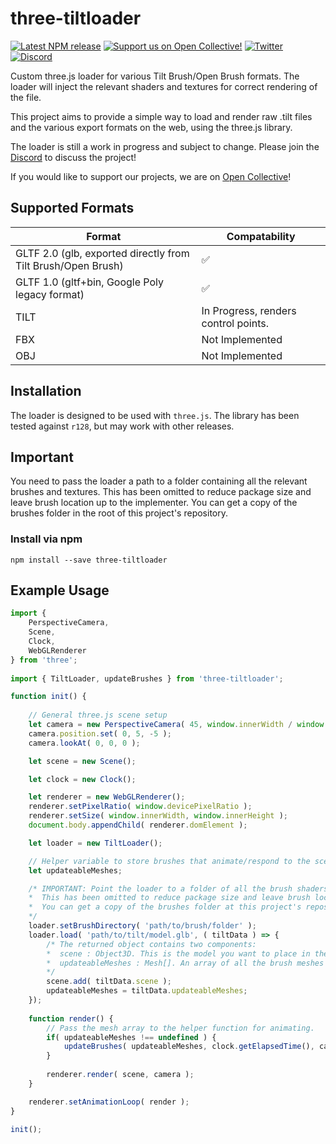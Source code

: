 # three-tiltloader

[![Latest NPM release](https://img.shields.io/npm/v/three-tiltloader.svg)](https://www.npmjs.com/package/three-tiltloader)
[![Support us on Open Collective!](https://img.shields.io/opencollective/all/icosa?logo=open-collective&label=Support%20us%20on%20Open%20Collective%21)](https://opencollective.com/icosa)
[![Twitter](https://img.shields.io/badge/follow-%40IcosaGallery-blue.svg?style=flat&logo=twitter)](https://twitter.com/IcosaGallery)
[![Discord](https://discordapp.com/api/guilds/783806589991780412/embed.png?style=shield)](https://discord.gg/W7NCEYnEfy)

Custom three.js loader for various Tilt Brush/Open Brush formats. The loader will inject the relevant shaders and textures for correct rendering of the file.

This project aims to provide a simple way to load and render raw .tilt files and the various export formats on the web, using the three.js library.

The loader is still a work in progress and subject to change. Please join the [Discord](https://discord.gg/W7NCEYnEfy) to discuss the project!

If you would like to support our projects, we are on [Open Collective](https://opencollective.com/icosa)!

## Supported Formats

|Format|Compatability|
|-|-|
| GLTF 2.0 (glb, exported directly from Tilt Brush/Open Brush) | ✅ |
| GLTF 1.0 (gltf+bin, Google Poly legacy format) | ✅ |
| TILT | In Progress, renders control points. |
| FBX | Not Implemented |
| OBJ | Not Implemented |

## Installation

The loader is designed to be used with `three.js`. The library has been tested against `r128`, but may work with other releases.

## Important
You need to pass the loader a path to a folder containing all the relevant brushes and textures. This has been omitted to reduce package size and leave brush location up to the implementer. You can get a copy of the brushes folder in the root of this project's repository.


### Install via npm
`npm install --save three-tiltloader`

## Example Usage
```js
import {
    PerspectiveCamera,
    Scene,
    Clock,
    WebGLRenderer
} from 'three';
    
import { TiltLoader, updateBrushes } from 'three-tiltloader';

function init() {
    
    // General three.js scene setup
    let camera = new PerspectiveCamera( 45, window.innerWidth / window.innerHeight, 0.01, 100 );
    camera.position.set( 0, 5, -5 );
    camera.lookAt( 0, 0, 0 );

    let scene = new Scene();

    let clock = new Clock();

    let renderer = new WebGLRenderer();
    renderer.setPixelRatio( window.devicePixelRatio );
    renderer.setSize( window.innerWidth, window.innerHeight );
    document.body.appendChild( renderer.domElement );

    let loader = new TiltLoader();

    // Helper variable to store brushes that animate/respond to the scene
    let updateableMeshes;

    /* IMPORTANT: Point the loader to a folder of all the brush shaders and textures.
    *  This has been omitted to reduce package size and leave brush location up to the implementer.
    *  You can get a copy of the brushes folder at this project's repository.
    */
    loader.setBrushDirectory( 'path/to/brush/folder' );
    loader.load( 'path/to/tilt/model.glb', ( tiltData ) => {
        /* The returned object contains two components:
        *  scene : Object3D. This is the model you want to place in the scene
        *  updateableMeshes : Mesh[]. An array of all the brush meshes that require updating. Save this to a variable.
        */
        scene.add( tiltData.scene );
        updateableMeshes = tiltData.updateableMeshes;
    });
    
    function render() {
        // Pass the mesh array to the helper function for animating.
        if( updateableMeshes !== undefined ) {
            updateBrushes( updateableMeshes, clock.getElapsedTime(), camera.position );
        }
        
        renderer.render( scene, camera );
    }

    renderer.setAnimationLoop( render );
}

init();
```
